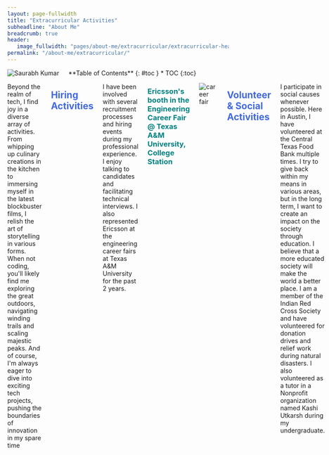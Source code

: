 ```yaml
---
layout: page-fullwidth
title: "Extracurricular Activities"
subheadline: "About Me"
breadcrumb: true
header:
   image_fullwidth: "pages/about-me/extracurricular/extracurricular-header.png"
permalink: "/about-me/extracurricular/"
---
```


<style>
        h2{
            color:royalblue;
        }
        h3{
            color:teal;
        }
</style>

<div class="row">
<div class="medium-4 medium-push-8 columns" markdown="1">
<div class="border-dotted radius b30">
		<img src="{{ site.urlimg }}profile_pic.jpg" alt="Saurabh Kumar">
</div>
<div class="panel radius" markdown="1">
  **Table of Contents**
  {: #toc }
  *  TOC
  {:toc}
</div>
</div><!-- /.medium-4.columns -->

<div class="medium-8 medium-pull-4 columns" markdown="1">

Beyond the realm of tech, I find joy in a diverse array of activities. From whipping up culinary creations in the kitchen to immersing myself in the latest blockbuster films, I relish the art of storytelling in various forms. When not coding, you'll likely find me exploring the great outdoors, navigating winding trails and scaling majestic peaks. And of course, I'm always eager to dive into exciting tech projects, pushing the boundaries of innovation in my spare time

## Hiring Activities
I have been involved with several recruitment processes and hiring events during my professional experience. I enjoy talking to candidates and facilitating technical interviews. I also represented Ericsson at the engineering career fairs at Texas A&M University for the past 2 years. 

### Ericsson's booth in the Engineering Career Fair @ Texas A&M University, College Station
![career fair]({{site.urlimg}}pages\about-me\extracurricular\career-fair.jpeg)

## Volunteer & Social Activities
I participate in social causes whenever possible. Here in Austin, I have volunteered at the Central Texas Food Bank multiple times. I try to give back within my means in various areas, but in the long term, I want to create an impact on the society through education. I believe that a more educated society will make the world a better place. I am a member of the Indian Red Cross Society and have volunteered for donation drives and relief work during natural disasters. I also volunteered as a tutor in a Nonprofit organization named Kashi Utkarsh during my undergraduate.

### Volunteering at the Central Texas Food Bank in Austin on behalf of Ericsson Inc.
![career fair]({{site.urlimg}}pages\about-me\extracurricular\food-bank.jpeg)

## Conferences & Seminars
I really enjoy attending technical conferences & seminars. Its the perfect way to learn and network with like minded professionals. Most recently, I attended the LLVM foundation developers conference in 2019 at San Jose, CA on behalf of Ericsson. It was really motivating to meet some of the most influential compiler developers from all over the world.

<div class="row">
<div class="column" markdown="1">
![llvm badge]({{site.urlimg}}pages\about-me\extracurricular\llvm-conference-badge.jpeg)
</div>
<div class="column" markdown="1">
![llvm conference]({{site.urlimg}}pages\about-me\extracurricular\llvm-conference.jpeg)
</div>
</div>


